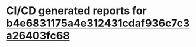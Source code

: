 # CI/CD generated reports for [b4e6831175a4e312431cdaf936c7c3a26403fc68](https://github.com/hydephp/develop/commit/b4e6831175a4e312431cdaf936c7c3a26403fc68)
